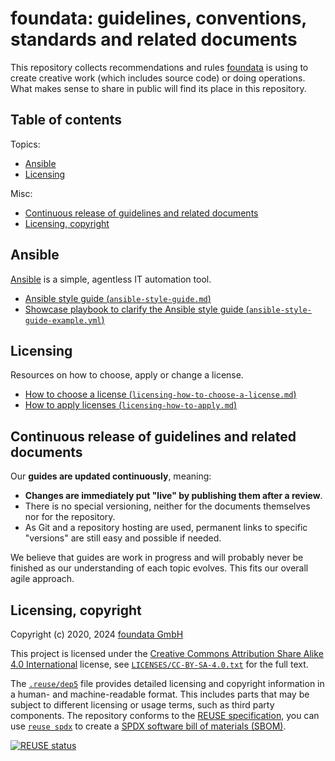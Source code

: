 # foundata: guidelines, conventions, standards and related documents

This repository collects recommendations and rules [foundata](https://foundata.com/) is using to create creative work (which includes source code) or doing operations. What makes sense to share in public will find its place in this repository.


## Table of contents

Topics:
* [Ansible](#ansible)
* [Licensing](#licensing)

Misc:
* [Continuous release of guidelines and related documents](#continuous-release)
* [Licensing, copyright](#licensing-copyright)


## Ansible<a id="ansible"></a>

[Ansible](https://www.ansible.com/) is a simple, agentless IT automation tool.

* [Ansible style guide (`ansible-style-guide.md`)](./ansible-style-guide.md)
* [Showcase playbook to clarify the Ansible style guide (`ansible-style-guide-example.yml`)](./ansible-style-guide-example.yml)


## Licensing<a id="licensing"></a>

Resources on how to choose, apply or change a license.

* [How to choose a license (`licensing-how-to-choose-a-license.md`)](./licensing-how-to-choose-a-license.md)
* [How to apply licenses (`licensing-how-to-apply.md`)](./licensing-how-to-apply.md)


## Continuous release of guidelines and related documents<a id="continuous-release"></a>

Our **guides are updated continuously**, meaning:

* **Changes are immediately put "live" by publishing them after a review**.
* There is no special versioning, neither for the documents themselves nor for the repository.
* As Git and a repository hosting are used, permanent links to specific "versions" are still easy and possible if needed.

We believe that guides are work in progress and will probably never be finished as our understanding of each topic evolves. This fits our overall agile approach.


## Licensing, copyright<a id="licensing-copyright"></a>

<!--REUSE-IgnoreStart-->
Copyright (c) 2020, 2024 [foundata GmbH](https://foundata.com/)

This project is licensed under the [Creative Commons Attribution Share Alike 4.0 International](https://creativecommons.org/licenses/by-sa/4.0/deed) license, see [`LICENSES/CC-BY-SA-4.0.txt`](./LICENSES/CC-BY-SA-4.0.txt) for the full text.

The [`.reuse/dep5`](.reuse/dep5) file provides detailed licensing and copyright information in a human- and machine-readable format. This includes parts that may be subject to different licensing or usage terms, such as third party components. The repository conforms to the [REUSE specification](https://reuse.software/spec/), you can use [`reuse spdx`](https://reuse.readthedocs.io/en/latest/readme.html#cli) to create a [SPDX software bill of materials (SBOM)](https://en.wikipedia.org/wiki/Software_Package_Data_Exchange).
<!--REUSE-IgnoreEnd-->

[![REUSE status](https://api.reuse.software/badge/github.com/foundata/guidelines)](https://api.reuse.software/info/github.com/foundata/guidelines)
